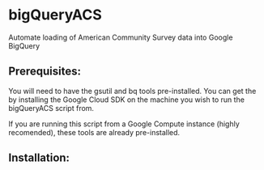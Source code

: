 # bigQueryACS
Automate loading of American Community Survey data into Google BigQuery


## Prerequisites:

You will need to have the gsutil and bq tools pre-installed.  You can get the by installing the Google Cloud SDK on the machine you wish to run the bigQueryACS script from.

If you are running this script from a Google Compute instance (highly recomended), these tools are already pre-installed.

## Installation:


